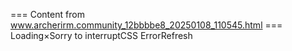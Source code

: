 === Content from www.archerirm.community_12bbbbe8_20250108_110545.html ===
Loading×Sorry to interruptCSS ErrorRefresh
